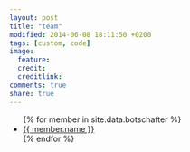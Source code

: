 ```yaml
---
layout: post
title: "team"
modified: 2014-06-08 18:11:50 +0200
tags: [custom, code]
image:
  feature: 
  credit: 
  creditlink: 
comments: true
share: true
---
```


<ul>
{% for member in site.data.botschafter %}
  <li>
    <a href="mailto:{{ member.email }}">
      {{ member.name }}
    </a>
  </li>
{% endfor %}
</ul>